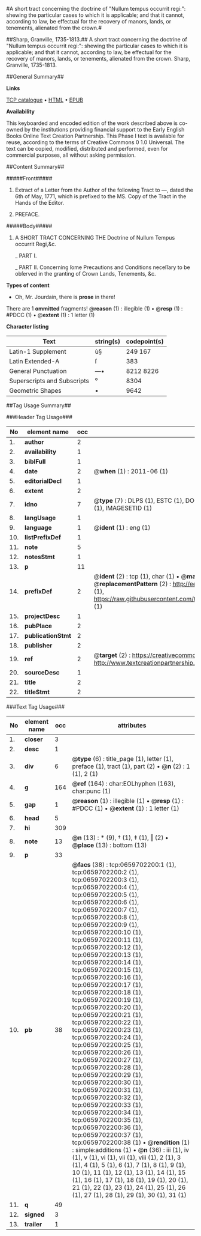 #A short tract concerning the doctrine of "Nullum tempus occurrit regi:": shewing the particular cases to which it is applicable; and that it cannot, according to law, be effectual for the recovery of manors, lands, or tenements, alienated from the crown.#

##Sharp, Granville, 1735-1813.##
A short tract concerning the doctrine of "Nullum tempus occurrit regi:": shewing the particular cases to which it is applicable; and that it cannot, according to law, be effectual for the recovery of manors, lands, or tenements, alienated from the crown.
Sharp, Granville, 1735-1813.

##General Summary##

**Links**

[TCP catalogue](http://www.ota.ox.ac.uk/tcp/)  • 
[HTML](http://tei.it.ox.ac.uk/tcp/Texts-HTML/free/004/004807703.html)  • 
[EPUB](http://tei.it.ox.ac.uk/tcp/Texts-EPUB/free/004/004807703.epub)

**Availability**

This keyboarded and encoded edition of the
	       work described above is co-owned by the institutions
	       providing financial support to the Early English Books
	       Online Text Creation Partnership. This Phase I text is
	       available for reuse, according to the terms of Creative
	       Commons 0 1.0 Universal. The text can be copied,
	       modified, distributed and performed, even for
	       commercial purposes, all without asking permission.


##Content Summary##

#####Front#####

1. Extract of a Letter from the Author of the following Tract to —, dated the 6th of May, 1771, which is prefixed to the MS. Copy of the Tract in the Hands of the Editor.

1. PREFACE.

#####Body#####

1. A SHORT TRACT CONCERNING THE Doctrine of Nullum Tempus occurrit Regi,&c.

    _ PART I.

    _ PART II. Concerning ſome Precautions and Conditions neceſſary to be obſerved in the granting of Crown Lands, Tenements, &c.

**Types of content**

  * Oh, Mr. Jourdain, there is **prose** in there!

There are 1 **ommitted** fragments! 
 @__reason__ (1) : illegible (1)  •  @__resp__ (1) : #PDCC (1)  •  @__extent__ (1) : 1 letter (1)

**Character listing**


|Text|string(s)|codepoint(s)|
|---|---|---|
|Latin-1 Supplement|ù§|249 167|
|Latin Extended-A|ſ|383|
|General Punctuation|—•|8212 8226|
|Superscripts             and Subscripts|⁰|8304|
|Geometric Shapes|▪|9642|

##Tag Usage Summary##

###Header Tag Usage###

|No|element name|occ|attributes|
|---|---|---|---|
|1.|__author__|2||
|2.|__availability__|1||
|3.|__biblFull__|1||
|4.|__date__|2| @__when__ (1) : 2011-06 (1)|
|5.|__editorialDecl__|1||
|6.|__extent__|2||
|7.|__idno__|7| @__type__ (7) : DLPS (1), ESTC (1), DOCNO (1), TCP (1), GALEDOCNO (1), CONTENTSET (1), IMAGESETID (1)|
|8.|__langUsage__|1||
|9.|__language__|1| @__ident__ (1) : eng (1)|
|10.|__listPrefixDef__|1||
|11.|__note__|5||
|12.|__notesStmt__|1||
|13.|__p__|11||
|14.|__prefixDef__|2| @__ident__ (2) : tcp (1), char (1)  •  @__matchPattern__ (2) : ([0-9\-]+):([0-9IVX]+) (1), (.+) (1)  •  @__replacementPattern__ (2) : http://eebo.chadwyck.com/downloadtiff?vid=$1&page=$2 (1), https://raw.githubusercontent.com/textcreationpartnership/Texts/master/tcpchars.xml#$1 (1)|
|15.|__projectDesc__|1||
|16.|__pubPlace__|2||
|17.|__publicationStmt__|2||
|18.|__publisher__|2||
|19.|__ref__|2| @__target__ (2) : https://creativecommons.org/publicdomain/zero/1.0/ (1), http://www.textcreationpartnership.org/docs/. (1)|
|20.|__sourceDesc__|1||
|21.|__title__|2||
|22.|__titleStmt__|2||


###Text Tag Usage###

|No|element name|occ|attributes|
|---|---|---|---|
|1.|__closer__|3||
|2.|__desc__|1||
|3.|__div__|6| @__type__ (6) : title_page (1), letter (1), preface (1), tract (1), part (2)  •  @__n__ (2) : 1 (1), 2 (1)|
|4.|__g__|164| @__ref__ (164) : char:EOLhyphen (163), char:punc (1)|
|5.|__gap__|1| @__reason__ (1) : illegible (1)  •  @__resp__ (1) : #PDCC (1)  •  @__extent__ (1) : 1 letter (1)|
|6.|__head__|5||
|7.|__hi__|309||
|8.|__note__|13| @__n__ (13) : * (9), † (1), ‡ (1), ‖ (2)  •  @__place__ (13) : bottom (13)|
|9.|__p__|33||
|10.|__pb__|38| @__facs__ (38) : tcp:0659702200:1 (1), tcp:0659702200:2 (1), tcp:0659702200:3 (1), tcp:0659702200:4 (1), tcp:0659702200:5 (1), tcp:0659702200:6 (1), tcp:0659702200:7 (1), tcp:0659702200:8 (1), tcp:0659702200:9 (1), tcp:0659702200:10 (1), tcp:0659702200:11 (1), tcp:0659702200:12 (1), tcp:0659702200:13 (1), tcp:0659702200:14 (1), tcp:0659702200:15 (1), tcp:0659702200:16 (1), tcp:0659702200:17 (1), tcp:0659702200:18 (1), tcp:0659702200:19 (1), tcp:0659702200:20 (1), tcp:0659702200:21 (1), tcp:0659702200:22 (1), tcp:0659702200:23 (1), tcp:0659702200:24 (1), tcp:0659702200:25 (1), tcp:0659702200:26 (1), tcp:0659702200:27 (1), tcp:0659702200:28 (1), tcp:0659702200:29 (1), tcp:0659702200:30 (1), tcp:0659702200:31 (1), tcp:0659702200:32 (1), tcp:0659702200:33 (1), tcp:0659702200:34 (1), tcp:0659702200:35 (1), tcp:0659702200:36 (1), tcp:0659702200:37 (1), tcp:0659702200:38 (1)  •  @__rendition__ (1) : simple:additions (1)  •  @__n__ (36) : iii (1), iv (1), v (1), vi (1), vii (1), viii (1), 2 (1), 3 (1), 4 (1), 5 (1), 6 (1), 7 (1), 8 (1), 9 (1), 10 (1), 11 (1), 12 (1), 13 (1), 14 (1), 15 (1), 16 (1), 17 (1), 18 (1), 19 (1), 20 (1), 21 (1), 22 (1), 23 (1), 24 (1), 25 (1), 26 (1), 27 (1), 28 (1), 29 (1), 30 (1), 31 (1)|
|11.|__q__|49||
|12.|__signed__|3||
|13.|__trailer__|1||
